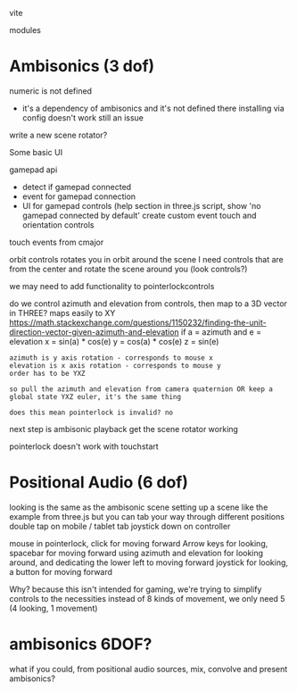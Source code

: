 vite

modules


# Ambisonics (3 dof)

numeric is not defined
- it's a dependency of ambisonics and it's not defined there
installing via config doesn't work
still an issue

write a new scene rotator?

Some basic UI

gamepad api
 - detect if gamepad connected
 - event for gamepad connection
 - UI for gamepad controls (help section
    in three.js script, show 'no gamepad connected by default'
    create custom event 
touch and orientation controls

touch events from cmajor

orbit controls rotates you in orbit around the scene
I need controls that are from the center and rotate the scene around you (look controls?)

we may need to add functionality to pointerlockcontrols


do we control azimuth and elevation from controls, then map to a 3D vector in THREE?
    maps easily to XY
    https://math.stackexchange.com/questions/1150232/finding-the-unit-direction-vector-given-azimuth-and-elevation
    if a = azimuth and e = elevation
    x = sin(a) * cos(e)
    y = cos(a) * cos(e)
    z = sin(e)

    azimuth is y axis rotation - corresponds to mouse x
    elevation is x axis rotation - corresponds to mouse y
    order has to be YXZ

    so pull the azimuth and elevation from camera quaternion OR keep a global state YXZ euler, it's the same thing

    does this mean pointerlock is invalid? no


next step is ambisonic playback
get the scene rotator working

pointerlock doesn't work with touchstart

# Positional Audio (6 dof)

looking is the same as the ambisonic scene
setting up a scene like the example from three.js but you can tab your way through different positions
double tap on mobile / tablet
tab joystick down on controller

mouse in pointerlock, click for moving forward
Arrow keys for looking, spacebar for moving forward
using azimuth and elevation for looking around, and dedicating the lower left to moving forward
joystick for looking, a button for moving forward

Why? because this isn't intended for gaming, we're trying to simplify controls to the necessities
instead of 8 kinds of movement, we only need 5 (4 looking, 1 movement)

# ambisonics 6DOF?

what if you could, from positional audio sources, mix, convolve and present ambisonics?

